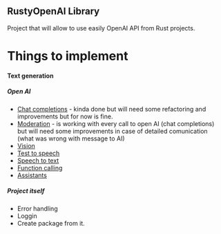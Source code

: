 ## RustyOpenAI Library

Project that will allow to use easily OpenAI API from Rust projects.

# Things to implement

#### Text generation
##### Open AI
- [Chat completions](https://platform.openai.com/docs/guides/text-generation/chat-completions-api) - kinda done but will need some refactoring and improvements but for now is fine.
- [Moderation](https://platform.openai.com/docs/guides/moderation/overview) - is working with every call to open AI (chat completions) but will need some improvements in case of detailed comunication (what was wrong with message to AI)
- [Vision](https://platform.openai.com/docs/guides/vision)
- [Test to speech](https://platform.openai.com/docs/guides/text-to-speech)
- [Speech to text](https://platform.openai.com/docs/guides/speech-to-text)
- [Function calling](https://platform.openai.com/docs/guides/function-calling)
- [Assistants](https://platform.openai.com/docs/assistants/overview?lang=curl)

##### Project itself
- Error handling
- Loggin
- Create package from it.
